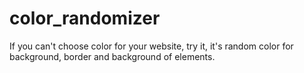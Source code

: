 # color_randomizer

If you can't choose color for your website, try it, it's random color for background, border and background of elements.


